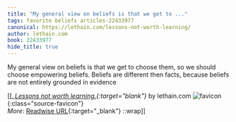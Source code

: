 ```yaml
---
title: "My general view on beliefs is that we get to ..."
tags: favorite beliefs articles-22433977
canonical: https://lethain.com/lessons-not-worth-learning/
author: lethain.com
book: 22433977
hide_title: true
---
```


My general view on beliefs is that we get to choose them, so we should choose empowering beliefs. Beliefs are different then facts, because beliefs are not entirely grounded in evidence


[[<cite>_[Lessons not worth learning.](https://lethain.com/lessons-not-worth-learning/){:target="_blank"}_</cite> by lethain.com ![favicon](https://s2.googleusercontent.com/s2/favicons?domain=lethain.com){:class="source-favicon"}<br>
_More_: [Readwise URL](https://readwise.io/open/441598823){:target="_blank"}
::wrap]]